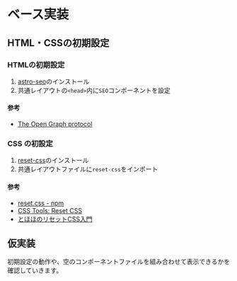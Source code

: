 ベース実装
==

## HTML・CSSの初期設定

### HTMLの初期設定

1. [astro-seo](https://github.com/jonasmerlin/astro-seo)のインストール
2. 共通レイアウトの`<head>`内に`SEO`コンポーネントを設定

#### 参考

- [The Open Graph protocol](https://ogp.me/)

### CSS の初設定

1. [reset-css](https://www.npmjs.com/package/reset-css)のインストール
2. 共通レイアウトファイルに`reset-css`をインポート

#### 参考
- [reset.css - npm](https://www.npmjs.com/package/reset-css)
- [CSS Tools: Reset CSS](https://meyerweb.com/eric/tools/css/reset/)
- [とほほのリセットCSS入門](https://www.tohoho-web.com/ex/reset-css.html)

## 仮実装

初期設定の動作や、空のコンポーネントファイルを組み合わせて表示できるかを確認していきます。
